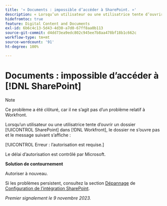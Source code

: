 ```yaml
---
title: '« Documents : impossible d’accéder à SharePoint. »'
description: « Lorsqu’un utilisateur ou une utilisatrice tente d’ouvrir un dossier SharePoint dans Workfront, le dossier ne s’ouvre pas et un message s’affiche. »
hidefromtoc: true
feature: Digital Content and Documents
exl-id: 6b6c4c13-5d43-4d30-a7d0-67ff8aa0b113
source-git-commit: d4dd73ea9edc802c945ee7b8aa478bf18b1c662c
workflow-type: tm+mt
source-wordcount: '91'
ht-degree: 100%

---
```


# Documents : impossible d’accéder à [!DNL SharePoint]

<!--WF and WFP, article live for workaround-->

>[!NOTE]
>
>Ce problème a été clôturé, car il ne s’agit pas d’un problème relatif à Workfront.

Lorsqu’un utilisateur ou une utilisatrice tente d’ouvrir un dossier [!UICONTROL SharePoint] dans [!DNL Workfront], le dossier ne s’ouvre pas et le message suivant s’affiche :

[!UICONTROL Erreur : l’autorisation est requise.]

Le délai d’autorisation est contrôlé par Microsoft.

**Solution de contournement**

Autoriser à nouveau.

Si les problèmes persistent, consultez la section [Dépannage](https://experienceleague.adobe.com/docs/workfront/using/administration-and-setup/configure-integrations/configure-sharepoint-integration.html?lang=fr#troubleshooting) de [Configuration de l’intégration SharePoint](https://experienceleague.adobe.com/docs/workfront/using/administration-and-setup/configure-integrations/configure-sharepoint-integration.html?lang=fr).

_Premier signalement le 9 novembre 2023._
